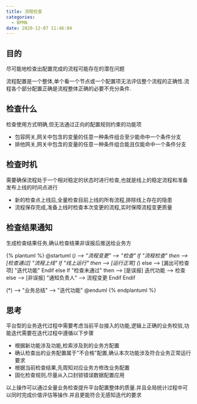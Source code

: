 ```yaml
---
title: 流程检查
categories:
  - BPMN
date: 2020-12-07 11:46:04
---
```



## 目的

尽可能地检查出配置完成的流程可能存在的潜在问题

流程配置是一个整体,单个看一个节点或一个配置项无法评估整个流程的正确性.流程各个部分配置正确是流程整体正确的必要不充分条件.
<!--more-->

## 检查什么

检查使用方式明确,但无法通过正向的配置规则约束的功能项

- 包容网关,网关中包含的变量的任意一种条件组合至少能命中一个条件分支
- 排他网关,网关中包含的变量的任意一种条件组合能且仅能命中一个条件分支

## 检查时机

需要确保流程处于一个相对稳定的状态时进行检查,也就是线上的稳定流程和准备发布上线的时间点进行

- 新的检查点上线后,全量检查目前上线的所有流程,排除线上存在的隐患
- 流程保存完成,准备上线时检查本次变更的流程,实时保障流程变更质量

## 检查结果通知

生成检查结果任务,确认检查结果非误报后推送给业务方

{% plantuml %}
@startuml
(*)  --> "流程变更"
--> "检查"
If "流程检查" then
--> [检查通过] "流程上线"
If "线上运行" then
--> [运行正常] (*)
else
--> [漏出可检查项] "迭代功能"
Endif
else 
If "检查未通过" then
--> [是误报] 迭代功能
--> 检查
else
--> [非误报] "通知负责人"
--> 流程变更
Endif
Endif

(*) --> "业务总结"
--> "迭代功能"
@enduml
{% endplantuml %}

## 思考

平台型的业务迭代过程中需要考虑当前平台接入的功能,逻辑上正确的业务校验,功能迭代需要在迭代过程中遵循以下步骤

- 根据新功能涉及功能,检索涉及到的业务方配置
- 确认检查出的业务配置属于"不合格"配置,确认本次功能涉及符合业务正常运行要求
- 根据当前检查结果,先周知对应业务方修改业务配置
- 固化检查规则,尽量从入口封锁错误数据配置应用

以上操作可以通过全量业务检查提升平台配置整体的质量.并且全局统计过程中可以同时完成价值评估等操作.并且更能符合无感知迭代的要求



